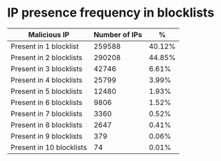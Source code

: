 # IP presence frequency in blocklists
| Malicious IP | Number of IPs | % |
|----|----|----|
| Present in 1 blocklist | 259588 | 40.12% |
| Present in 2 blocklists | 290208 | 44.85% |
| Present in 3 blocklists | 42746 | 6.61% |
| Present in 4 blocklists | 25799 | 3.99% |
| Present in 5 blocklists | 12480 | 1.93% |
| Present in 6 blocklists | 9806 | 1.52% |
| Present in 7 blocklists | 3360 | 0.52% |
| Present in 8 blocklists | 2647 | 0.41% |
| Present in 9 blocklists | 379 | 0.06% |
| Present in 10 blocklists | 74 | 0.01% |

